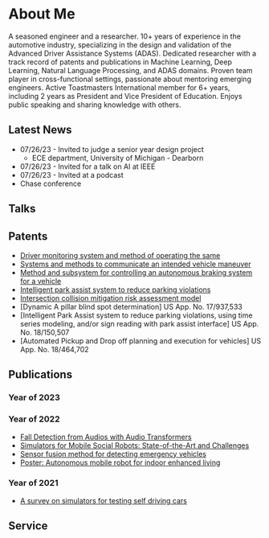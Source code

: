 # About Me
A seasoned engineer and a researcher. 10+ years of experience in the automotive industry, specializing in the design and validation of the Advanced Driver Assistance Systems (ADAS). Dedicated researcher with a track record of patents and publications in Machine Learning, Deep Learning, Natural Language Processing, and ADAS domains. 
Proven team player in cross-functional settings, passionate about mentoring emerging engineers. Active Toastmasters International member for 6+ years, including 2 years as President and Vice President of Education. Enjoys public speaking and sharing knowledge with others.

## Latest News
* 07/26/23 - Invited to judge a senior year design project
  * ECE department, University of Michigan - Dearborn
* 07/26/23 - Invited for a talk on AI at IEEE
* 07/26/23 - Invited at a podcast
* Chase conference
    

## Talks

## Patents
* [Driver monitoring system and method of operating the same](https://patents.google.com/patent/US10552695B1/en)
* [Systems and methods to communicate an intended vehicle maneuver](https://patents.google.com/patent/US20210146827A1/en)
* [Method and subsystem for controlling an autonomous braking system for a vehicle](https://patents.google.com/patent/US11198418B2/en)
* [Intelligent park assist system to reduce parking violations](https://patents.google.com/patent/US20220351622A1/en)
* [Intersection collision mitigation risk assessment model](https://patents.google.com/patent/US20220410882A1/en)
* [Dynamic A pillar blind spot determination] US App. No. 17/937,533
* [Intelligent Park Assist system to reduce parking violations, using time series modeling, and/or sign reading with park assist interface] US App. No.	18/150,507
* [Automated Pickup and Drop off planning and execution for vehicles] US App. No. 18/464,702

## Publications
### Year of 2023
### Year of 2022
* [Fall Detection from Audios with Audio Transformers](https://www.sciencedirect.com/science/article/abs/pii/S2352648322000745)
* [Simulators for Mobile Social Robots: State-of-the-Art and Challenges](https://ieeexplore.ieee.org/abstract/document/9844905)
* [Sensor fusion method for detecting emergency vehicles](https://www.researchdisclosure.com/database/RD696088)
* [Poster: Autonomous mobile robot for indoor enhanced living](https://ieeexplore.ieee.org/abstract/document/9996796)
### Year of 2021
* [A survey on simulators for testing self driving cars](https://ieeexplore.ieee.org/abstract/document/9499331)

## Service








